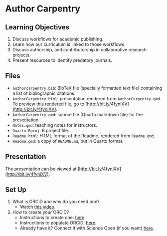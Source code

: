 # Author Carpentry 

## Learning Objectives

1.  Discuss workflows for academic publishing.
2.  Learn how our curriculum is linked to those workflows.
3.  Discuss authorship, and contributorship in collaborative research projects.
4. Present resources to identify predatory journals.

## Files

- `authorcarpentry.bib`: BibTeX file (specially formatted text file) containing a list of bibliographic citations.
- `AuthorCarpentry.html`: presentation rendered from `AuthorCarpentry.qmd`. To preview this rendered file, go to [http://bit.ly/4fyniXV](http://bit.ly/4fyniXV).
- `AuthorCarpentry.qmd`: source file (Quarto markdown file) for the presentation.
- `Notes.qmd`: teaching notes for instructors.
- `Quarto.Rproj`: R project file.
- `Readme.html`: HTML format of the Readme, rendered from `Readme.qmd`.
- `Readme.qmd`: a copy of `README.md`, but in Quarto format.

## Presentation

The presentation can be viewed at [http://bit.ly/4fyniXV](http://bit.ly/4fyniXV).

## Set Up

1.  What is ORCiD and why do you need one?
    -   Watch [this video](https://vimeo.com/97150912).
2.  How to create your ORCiD?
    -   Instructions to create one:
        [here](https://authorcarpentry.github.io/orcid-profile/00-orcid-profile.html).
    -   Instructions to populate ORCiD:
        [here](https://authorcarpentry.github.io/orcid-profile/01-adding-works.html).
    -   Already have it? Connect it with Science Open (if you want)
        [here](http://blog.scienceopen.com/2016/06/orcid-integration-at-scienceopen/).


